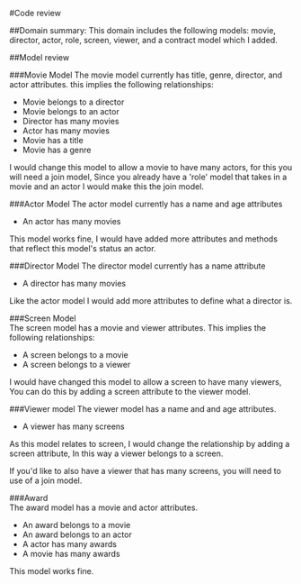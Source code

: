 #Code review

##Domain summary:
 This domain includes the following models:
movie, director, actor, role, screen, viewer, and a contract model which I added.

##Model review

###Movie Model
 The movie model currently has title, genre, director, and actor attributes.
 this implies the following relationships:
 - Movie belongs to a director
 - Movie belongs to an actor
 - Director has many movies
 - Actor has many movies
 - Movie has a title
 - Movie has a genre

 I would change this model to allow a movie to have many actors, for this you will need a join model,
 Since you already have a 'role' model that takes in a movie and an actor I would make this the join model.

###Actor Model
 The actor model currently has a name and age attributes
  - An actor has many movies

 This model works fine, I would have added more attributes and methods that reflect this model's status an actor.

###Director Model
 The director model currently has a name attribute
  - A director has many movies   

  Like the actor model I would add more attributes to define what a director is.

###Screen Model  
 The screen model has a movie and viewer attributes.
 This implies the following relationships:
 - A screen belongs to a movie
 - A screen belongs to a viewer   

 I would have changed this model to allow a screen to have many viewers,
 You can do this by adding a screen attribute to the viewer model.

###Viewer model
 The viewer model has a name and and age attributes.
  - A viewer has many screens

  As this model relates to screen, I would change the relationship by adding a screen attribute,
  In this way a viewer belongs to a screen.

  If you'd like to also have a viewer that has many screens, you will need to use of a join model.

###Award   
 The award model has a movie and actor attributes.
  - An award belongs to a movie
  - An award belongs to an actor
  - A actor has many awards
  - A movie has many awards

  This model works fine.

